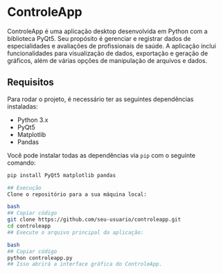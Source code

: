 # ControleApp

ControleApp é uma aplicação desktop desenvolvida em Python com a biblioteca PyQt5. Seu propósito é gerenciar e registrar dados de especialidades e avaliações de profissionais de saúde. A aplicação inclui funcionalidades para visualização de dados, exportação e geração de gráficos, além de várias opções de manipulação de arquivos e dados.

## Requisitos

Para rodar o projeto, é necessário ter as seguintes dependências instaladas:

- Python 3.x
- PyQt5
- Matplotlib
- Pandas

Você pode instalar todas as dependências via `pip` com o seguinte comando:

```bash
pip install PyQt5 matplotlib pandas

## Execução
Clone o repositório para a sua máquina local:

bash
## Copiar código
git clone https://github.com/seu-usuario/controleapp.git
cd controleapp
## Execute o arquivo principal da aplicação:

bash
## Copiar código
python controleapp.py
## Isso abrirá a interface gráfica do ControleApp.


